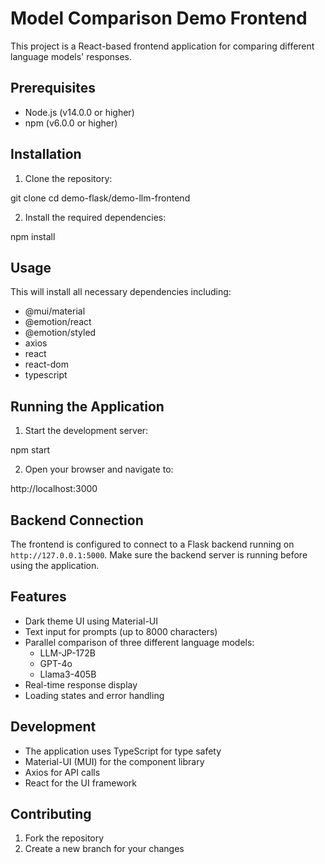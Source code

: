 # Model Comparison Demo Frontend

This project is a React-based frontend application for comparing different language models' responses.

## Prerequisites

- Node.js (v14.0.0 or higher)
- npm (v6.0.0 or higher)

## Installation

1. Clone the repository:

git clone <your-repository-url>
cd demo-flask/demo-llm-frontend

2. Install the required dependencies:

npm install

## Usage


This will install all necessary dependencies including:
- @mui/material
- @emotion/react
- @emotion/styled
- axios
- react
- react-dom
- typescript

## Running the Application

1. Start the development server:

npm start

2. Open your browser and navigate to:

http://localhost:3000


## Backend Connection

The frontend is configured to connect to a Flask backend running on `http://127.0.0.1:5000`. Make sure the backend server is running before using the application.

## Features

- Dark theme UI using Material-UI
- Text input for prompts (up to 8000 characters)
- Parallel comparison of three different language models:
  - LLM-JP-172B
  - GPT-4o
  - Llama3-405B
- Real-time response display
- Loading states and error handling

## Development

- The application uses TypeScript for type safety
- Material-UI (MUI) for the component library
- Axios for API calls
- React for the UI framework

## Contributing

1. Fork the repository
2. Create a new branch for your changes
